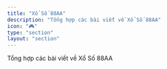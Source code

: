 ```yaml
---
title: "Xổ Số 88AA"
description: "Tổng hợp các bài viết về Xổ Số 88AA"
icon: "🎮"
type: "section"
layout: "section"
---
```


Tổng hợp các bài viết về Xổ Số 88AA